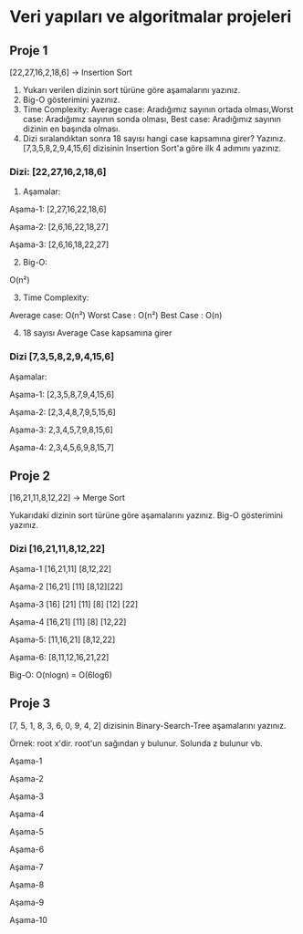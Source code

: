 # Veri yapıları ve algoritmalar projeleri

## Proje 1

[22,27,16,2,18,6] -> Insertion Sort
1.	Yukarı verilen dizinin sort türüne göre aşamalarını yazınız.
2.	Big-O gösterimini yazınız.
3.	Time Complexity: Average case: Aradığımız sayının ortada olması,Worst case: Aradığımız sayının sonda olması, Best case: Aradığımız sayının dizinin en başında olması.
4.	Dizi sıralandıktan sonra 18 sayısı hangi case kapsamına girer? Yazınız.
[7,3,5,8,2,9,4,15,6] dizisinin Insertion Sort'a göre ilk 4 adımını yazınız.

### Dizi: [22,27,16,2,18,6] 
1.	Aşamalar:

Aşama-1: [2,27,16,22,18,6] 

Aşama-2: [2,6,16,22,18,27] 

Aşama-3: [2,6,16,18,22,27] 

2.	Big-O:

O(n²)

3.	Time Complexity:

Average case: O(n²)
Worst Case : O(n²)
Best Case : O(n)

4.	18 sayısı Average Case kapsamına girer

### Dizi [7,3,5,8,2,9,4,15,6]

Aşamalar:

Aşama-1: [2,3,5,8,7,9,4,15,6]

Aşama-2: [2,3,4,8,7,9,5,15,6]

Aşama-3: 2,3,4,5,7,9,8,15,6]

Aşama-4: 2,3,4,5,6,9,8,15,7]

## Proje 2
[16,21,11,8,12,22] -> Merge Sort

Yukarıdaki dizinin sort türüne göre aşamalarını yazınız.
Big-O gösterimini yazınız.

### Dizi [16,21,11,8,12,22]

Aşama-1 [16,21,11] [8,12,22]

Aşama-2 [16,21] [11] [8,12][22]

Aşama-3 [16] [21] [11] [8] [12] [22]

Aşama-4 [16,21] [11] [8] [12,22]

Aşama-5: [11,16,21] [8,12,22]

Aşama-6: [8,11,12,16,21,22]

Big-O: O(nlogn) = O(6log6)

## Proje 3
[7, 5, 1, 8, 3, 6, 0, 9, 4, 2] dizisinin Binary-Search-Tree aşamalarını yazınız.

Örnek: root x'dir. root'un sağından y bulunur. Solunda z bulunur vb.

Aşama-1

Aşama-2

Aşama-3

Aşama-4

Aşama-5

Aşama-6

Aşama-7

Aşama-8

Aşama-9

Aşama-10

